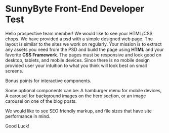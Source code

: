 # SunnyByte Front-End Developer Test

Hello prospective team member!  We would like to see your HTML/CSS chops.  We have provided a psd with a simple designed web page.  The layout is similar to the sites we work on regularly.  Your mission is to extract any assets you need from the PSD and build the page using **HTML** and your favorite **CSS Framework**.  The pages must be responsive and look good on desktop, tablets, and mobile devices.  Since there is no mobile design provided user your intuition to what you think will look best on small screens.  
 
 Bonus points for interactive components. 
 
 Some optional components can be: A hamburger menu for mobile devices, A carousel for background images on the hero section, or an image carousel on one of the blog posts.
 
 We would like to see SEO friendly markup, and file sizes that have site performance in mind.
 
 Good Luck!